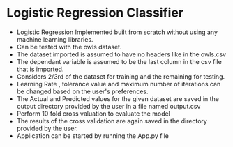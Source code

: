 # Logistic Regression Classifier
* Logistic Regression Implemented built from scratch without using any machine learning libraries.
* Can be tested with the owls dataset.
* The dataset imported is assumed to have no headers like in the owls.csv
* The dependant variable is assumed to be the last column in the csv file that is imported.
* Considers 2/3rd of the dataset for training and the remaining for testing.
* Learning Rate , tolerance value and maximum number of iterations can be changed based on the user's preferences.
* The Actual and Predicted values for the given dataset are saved in the output directory provided by the user in a file named output.csv
* Perform 10 fold cross valuation to evaluate the model
* The results of the cross validation are again saved in the directory provided by the user.
* Application can be started by running the App.py file




